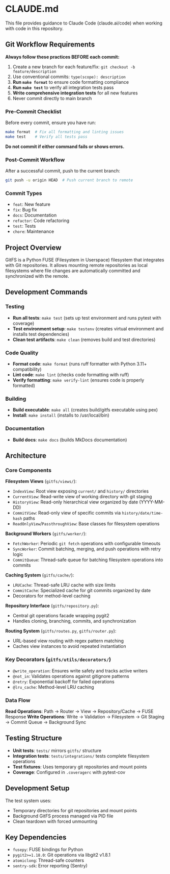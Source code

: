 # CLAUDE.md

This file provides guidance to Claude Code (claude.ai/code) when working with code in this repository.

## Git Workflow Requirements

**Always follow these practices BEFORE each commit:**
1. Create a new branch for each feature/fix: `git checkout -b feature/description`
2. Use conventional commits: `type(scope): description`
3. **Run `make format`** to ensure code formatting compliance
4. **Run `make test`** to verify all integration tests pass
5. **Write comprehensive integration tests** for all new features
6. Never commit directly to main branch

### Pre-Commit Checklist
Before every commit, ensure you have run:
```bash
make format  # Fix all formatting and linting issues
make test    # Verify all tests pass
```
**Do not commit if either command fails or shows errors.**

### Post-Commit Workflow
After a successful commit, push to the current branch:
```bash
git push -u origin HEAD  # Push current branch to remote
```

### Commit Types
- `feat`: New feature
- `fix`: Bug fix
- `docs`: Documentation
- `refactor`: Code refactoring
- `test`: Tests
- `chore`: Maintenance


## Project Overview

GitFS is a Python FUSE (Filesystem in Userspace) filesystem that integrates with Git repositories. It allows mounting remote repositories as local filesystems where file changes are automatically committed and synchronized with the remote.

## Development Commands

### Testing
- **Run all tests**: `make test` (sets up test environment and runs pytest with coverage)
- **Test environment setup**: `make testenv` (creates virtual environment and installs test dependencies)
- **Clean test artifacts**: `make clean` (removes build and test directories)

### Code Quality
- **Format code**: `make format` (runs ruff formatter with Python 3.11+ compatibility)
- **Lint code**: `make lint` (checks code formatting with ruff)
- **Verify formatting**: `make verify-lint` (ensures code is properly formatted)

### Building
- **Build executable**: `make all` (creates build/gitfs executable using pex)
- **Install**: `make install` (installs to /usr/local/bin)

### Documentation
- **Build docs**: `make docs` (builds MkDocs documentation)

## Architecture

### Core Components

**Filesystem Views** (`gitfs/views/`):
- `IndexView`: Root view exposing `current/` and `history/` directories
- `CurrentView`: Read-write view of working directory with git staging
- `HistoryView`: Read-only hierarchical view organized by date (YYYY-MM-DD)
- `CommitView`: Read-only view of specific commits via `history/date/time-hash` paths
- `ReadOnlyView`/`PassthroughView`: Base classes for filesystem operations

**Background Workers** (`gitfs/worker/`):
- `FetchWorker`: Periodic `git fetch` operations with configurable timeouts
- `SyncWorker`: Commit batching, merging, and push operations with retry logic
- `CommitQueue`: Thread-safe queue for batching filesystem operations into commits

**Caching System** (`gitfs/cache/`):
- `LRUCache`: Thread-safe LRU cache with size limits
- `CommitCache`: Specialized cache for git commits organized by date
- Decorators for method-level caching

**Repository Interface** (`gitfs/repository.py`):
- Central git operations facade wrapping pygit2
- Handles cloning, branching, commits, and synchronization

**Routing System** (`gitfs/routes.py`, `gitfs/router.py`):
- URL-based view routing with regex pattern matching
- Caches view instances to avoid repeated instantiation

### Key Decorators (`gitfs/utils/decorators/`)

- `@write_operation`: Ensures write safety and tracks active writers
- `@not_in`: Validates operations against gitignore patterns
- `@retry`: Exponential backoff for failed operations
- `@lru_cache`: Method-level LRU caching

### Data Flow

**Read Operations**: Path → Router → View → Repository/Cache → FUSE Response
**Write Operations**: Write → Validation → Filesystem → Git Staging → Commit Queue → Background Sync

## Testing Structure

- **Unit tests**: `tests/` mirrors `gitfs/` structure
- **Integration tests**: `tests/integrations/` tests complete filesystem operations
- **Test fixtures**: Uses temporary git repositories and mount points
- **Coverage**: Configured in `.coveragerc` with pytest-cov

## Development Setup

The test system uses:
- Temporary directories for git repositories and mount points
- Background GitFS process managed via PID file
- Clean teardown with forced unmounting

## Key Dependencies

- `fusepy`: FUSE bindings for Python
- `pygit2>=1.18.0`: Git operations via libgit2 v1.8.1
- `atomiclong`: Thread-safe counters
- `sentry-sdk`: Error reporting (Sentry)
